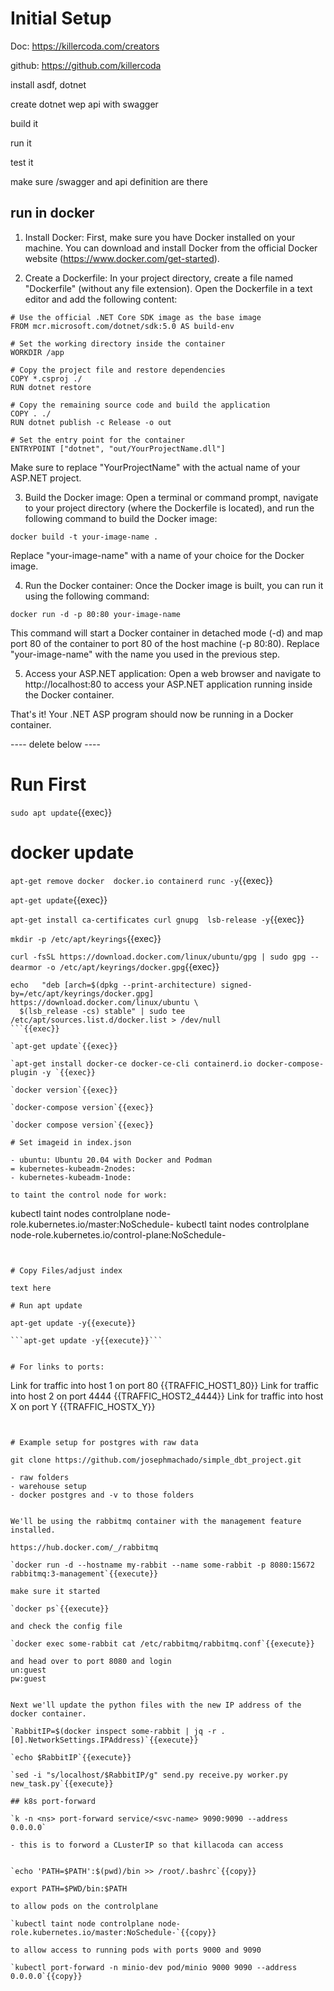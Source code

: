 
# Initial Setup

Doc: https://killercoda.com/creators

github: https://github.com/killercoda



install asdf, dotnet 

create dotnet wep api with swagger

build it

run it


test it

make sure /swagger and api definition are there

## run in docker


1. Install Docker: First, make sure you have Docker installed on your machine. You can download and install Docker from the official Docker website (https://www.docker.com/get-started).

2. Create a Dockerfile: In your project directory, create a file named "Dockerfile" (without any file extension). Open the Dockerfile in a text editor and add the following content:

```
# Use the official .NET Core SDK image as the base image
FROM mcr.microsoft.com/dotnet/sdk:5.0 AS build-env

# Set the working directory inside the container
WORKDIR /app

# Copy the project file and restore dependencies
COPY *.csproj ./
RUN dotnet restore

# Copy the remaining source code and build the application
COPY . ./
RUN dotnet publish -c Release -o out

# Set the entry point for the container
ENTRYPOINT ["dotnet", "out/YourProjectName.dll"]
```

Make sure to replace "YourProjectName" with the actual name of your ASP.NET project.

3. Build the Docker image: Open a terminal or command prompt, navigate to your project directory (where the Dockerfile is located), and run the following command to build the Docker image:

```
docker build -t your-image-name .
```

Replace "your-image-name" with a name of your choice for the Docker image.

4. Run the Docker container: Once the Docker image is built, you can run it using the following command:

```
docker run -d -p 80:80 your-image-name
```

This command will start a Docker container in detached mode (-d) and map port 80 of the container to port 80 of the host machine (-p 80:80). Replace "your-image-name" with the name you used in the previous step.

5. Access your ASP.NET application: Open a web browser and navigate to http://localhost:80 to access your ASP.NET application running inside the Docker container.

That's it! Your .NET ASP program should now be running in a Docker container.



---- delete below ----

# Run First

`sudo apt update`{{exec}}

# docker update

`apt-get remove docker  docker.io containerd runc -y`{{exec}}   

`apt-get update`{{exec}}   

`apt-get install ca-certificates curl gnupg  lsb-release -y`{{exec}}   

`mkdir -p /etc/apt/keyrings`{{exec}}   

`curl -fsSL https://download.docker.com/linux/ubuntu/gpg | sudo gpg --dearmor -o /etc/apt/keyrings/docker.gpg`{{exec}}   

```
echo   "deb [arch=$(dpkg --print-architecture) signed-by=/etc/apt/keyrings/docker.gpg] https://download.docker.com/linux/ubuntu \
  $(lsb_release -cs) stable" | sudo tee /etc/apt/sources.list.d/docker.list > /dev/null
```{{exec}}   

`apt-get update`{{exec}}   

`apt-get install docker-ce docker-ce-cli containerd.io docker-compose-plugin -y `{{exec}}   

`docker version`{{exec}}   

`docker-compose version`{{exec}}   

`docker compose version`{{exec}}

# Set imageid in index.json

- ubuntu: Ubuntu 20.04 with Docker and Podman
= kubernetes-kubeadm-2nodes: 
- kubernetes-kubeadm-1node:

to taint the control node for work:

```
kubectl taint nodes controlplane node-role.kubernetes.io/master:NoSchedule-
kubectl taint nodes controlplane node-role.kubernetes.io/control-plane:NoSchedule-
```


# Copy Files/adjust index

text here

# Run apt update

apt-get update -y{{execute}}

```apt-get update -y{{execute}}```


# For links to ports:

```
Link for traffic into host 1 on port 80
{{TRAFFIC_HOST1_80}}
Link for traffic into host 2 on port 4444
{{TRAFFIC_HOST2_4444}}
Link for traffic into host X on port Y
{{TRAFFIC_HOSTX_Y}}
```


# Example setup for postgres with raw data

git clone https://github.com/josephmachado/simple_dbt_project.git

- raw folders
- warehouse setup
- docker postgres and -v to those folders


We'll be using the rabbitmq container with the management feature installed.

https://hub.docker.com/_/rabbitmq

`docker run -d --hostname my-rabbit --name some-rabbit -p 8080:15672 rabbitmq:3-management`{{execute}}

make sure it started

`docker ps`{{execute}}

and check the config file

`docker exec some-rabbit cat /etc/rabbitmq/rabbitmq.conf`{{execute}}

and head over to port 8080 and login   
un:guest   
pw:guest  


Next we'll update the python files with the new IP address of the docker container.

`RabbitIP=$(docker inspect some-rabbit | jq -r .[0].NetworkSettings.IPAddress)`{{execute}}

`echo $RabbitIP`{{execute}}

`sed -i "s/localhost/$RabbitIP/g" send.py receive.py worker.py new_task.py`{{execute}}

## k8s port-forward

`k -n <ns> port-forward service/<svc-name> 9090:9090 --address 0.0.0.0`

- this is to forword a CLusterIP so that killacoda can access


`echo 'PATH=$PATH':$(pwd)/bin >> /root/.bashrc`{{copy}}

export PATH=$PWD/bin:$PATH

to allow pods on the controlplane

`kubectl taint node controlplane node-role.kubernetes.io/master:NoSchedule-`{{copy}}

to allow access to running pods with ports 9000 and 9090

`kubectl port-forward -n minio-dev pod/minio 9000 9090 --address 0.0.0.0`{{copy}}

